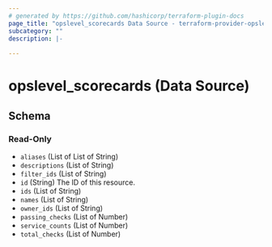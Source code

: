 ```yaml
---
# generated by https://github.com/hashicorp/terraform-plugin-docs
page_title: "opslevel_scorecards Data Source - terraform-provider-opslevel"
subcategory: ""
description: |-
  
---
```


# opslevel_scorecards (Data Source)





<!-- schema generated by tfplugindocs -->
## Schema

### Read-Only

- `aliases` (List of List of String)
- `descriptions` (List of String)
- `filter_ids` (List of String)
- `id` (String) The ID of this resource.
- `ids` (List of String)
- `names` (List of String)
- `owner_ids` (List of String)
- `passing_checks` (List of Number)
- `service_counts` (List of Number)
- `total_checks` (List of Number)


